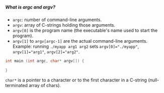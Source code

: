 ##### What is argc and argv?  
* `argc`: number of command-line arguments.  
* `argv`: array of C-strings holding those arguments.  
* `argv[0]` is the program name (the executable's name used to start the program).  
* `argv[1]` to `argv[argc-1]` are the actual command-line arguments.  
  Example: running `./myapp arg1 arg2` sets `argv[0]="./myapp"`, `argv[1]="arg1"`, `argv[2]="arg2"`.  


```cpp
int main (int argc, char* argv[]) {
    
}
```

`char*` is a pointer to a character or to the first character in a C-string (null-terminated array of chars).  

